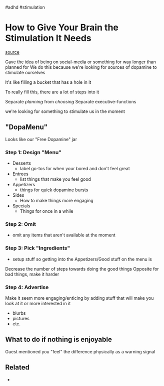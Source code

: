 #adhd #stimulation

# How to Give Your Brain the Stimulation It Needs
[source](https://www.youtube.com/watch?v=-6WCkTwW6xg)

Gave the idea of being on social-media or something for way longer than planned for
We do this because we're looking for sources of dopamine to stimulate ourselves

It's like filling a bucket that has a hole in it

To really fill this, there are a lot of steps into it

Separate *planning* from *choosing*
Separate executive-functions

we're looking for something to stimulate us in the moment

## "DopaMenu"
Looks like our "Free Dopamine" jar

### Step 1: Design "Menu"
- Desserts
  - label go-tos for when your bored and don't feel great
- Entrees
  - list things that make you feel good
- Appetizers
  - things for quick dopamine bursts
- Sides
  - How to make things more engaging
- Specials
  - Things for once in a while
  
### Step 2: Omit
- omit any items that aren't available at the moment

### Step 3: Pick "Ingredients"
- setup stuff so getting into the Appetizers/Good stuff on the menu is

Decrease the number of steps towards doing the good things
Opposite for bad things, make it harder

### Step 4: Advertise
Make it seem more engaging/enticing by adding stuff that will make you look at it or more interested in it
- blurbs
- pictures
- etc.

## What to do if nothing is enjoyable
Guest mentioned you "feel" the difference physically as a warning signal

## Related
- 
